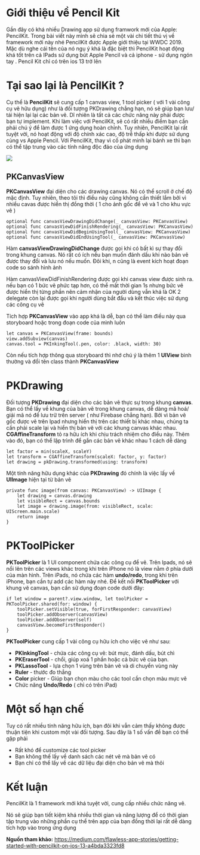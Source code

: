 # Giới thiệu về Pencil Kit
Gần đây có khá nhiều Drawing app sử dụng framwork mới của Apple: PencilKit. Trong bài viết này mình sẽ chia sẻ một vài chi tiết thú vị về framework mới này nhé
PencilKit được Apple giới thiệu tại  WWDC 2019. Mặc dù nghe cái tên của nó ngụ ý khá là đặc biệt thì PencilKit hoạt động khá tốt trên cả IPads sử dụng bút Apple Pencil và cả iphone - sử dụng ngón tay . Pencil Kit chỉ có trên ios 13 trở lên

# Tại sao lại là PencilKit ?
Cụ thể là **PencilKit** sẽ cung cấp 1 canvas view, 1 tool picker ( với 1 vài công cụ vẽ hữu dụng) như là đối tượng PKDrawing chẳng hạn, nó sẽ giúp bạn lưu/ tái hiện lại lại các bản vẽ. 
Dĩ nhiên là tất cả các chức năng này phải được bạn tự implement. Khi làm việc với PencilKit, sẽ có rất nhiều điểm bạn cần phải chú ý để làm được 1 ứng dụng hoàn chỉnh. 
Tuy nhiên, PencilKit lại rất tuyệt vời, nó hoạt động với độ chính xác cao, độ trễ thấp khi được sử dụng cùng vs Apple Pencil. Với PencilKit, thay vì cố phát minh lại bánh xe thì bạn có thể tập trung vào các tính năng độc đáo của ứng dụng

![](https://images.viblo.asia/5bc2566c-56a8-479b-ab32-4f640e0bfd3a.png)

## PKCanvasView
**PKCanvasView** đại diện cho các drawing canvas. Nó có thể scroll ở chế độ mặc định. Tuy nhiên, theo tôi thì điều này cũng không cần thiết lắm bởi vì nhiều cavas được hiển thị đồng thời ( 1 cho ảnh gốc để vẽ và 1 cho khu vực vẽ )
```
optional func canvasViewDrawingDidChange(_ canvasView: PKCanvasView) optional func canvasViewDidFinishRendering(_ canvasView: PKCanvasView) 
optional func canvasViewDidBeginUsingTool(_ canvasView: PKCanvasView) 
optional func canvasViewDidEndUsingTool(_ canvasView: PKCanvasView)
```
Hàm **canvasViewDrawingDidChange** được gọi khi có bất kì sự thay đổi trong khung canvas. Nó rất có ích nếu bạn muốn đánh dấu khi nào bản vẽ được thay đổi và lưu nó nếu muốn. Đôi khi, n cũng là event kích hoạt đoạn code so sánh hình ảnh

Hàm canvasViewDidFinishRendering được gọi khi canvas view được sinh ra. nếu bạn có 1 bức vẽ phức tạp hơn, có thể mất thời gian 1s nhưng bức vẽ được hiển thị từng phần nên cảm nhận của người dùng vẫn khá là OK
2 delegate còn lại được gọi khi người dùng bắt đầu và kết thúc việc sử dụng các công cụ vẽ

Tích hợp **PKCanvasView** vào app khá là dễ, bạn có thể làm điều này qua storyboard hoặc trong đoạn code của mình luôn
```
let canvas = PKCanvasView(frame: bounds) 
view.addSubview(canvas) 
canvas.tool = PKInkingTool(.pen, color: .black, width: 30)
```

Còn nếu tích hợp thông qua storyboard thì nhớ chú ý là thêm 1 **UIView** bình thường và đổi tên class thành **PKCanvasView**

# PKDrawing
Đối tượng **PKDrawing** đại diện cho các bản vẽ thực sự trong khung **canvas**. Bạn có thể lấy về khung của bản vẽ trong khung canvas, dễ dàng mã hoá/ giải mã nó để lưu trữ trên server ( như Firebase chẳng hạn). Bởi vì bản vẽ gốc được vẽ trên Ipad nhưng hiển thị trên các thiết bị khác nhau, chúng ta cần phải scale lại và hiển thị bản vẽ với các khung canvas khác nhau.
**CGAffineTransform** tỏ ra hữu ích khi chịu trách nhiệm cho điều này. Thêm vào đó, bạn có thể lập trình để gắn các bản vẽ khác nhau 1 cách dễ dàng
```
let factor = min(scaleX, scaleY) 
let transform = CGAffineTransform(scaleX: factor, y: factor) 
let drawing = pkDrawing.transformed(using: transform)
```

Một tính năng hữu dụng khác của **PKDrawing** đó chính là việc lấy về **UIImage** hiện tại từ bản vẽ
```
private func image(from canvas: PKCanvasView) -> UIImage { 
    let drawing = canvas.drawing 
    let visibleRect = canvas.bounds 
    let image = drawing.image(from: visibleRect, scale: UIScreen.main.scale) 
    return image 
}
```


# PKToolPicker
**PKToolPicker** là 1 UI component  chứa các công cụ để vẽ. Trên Ipads, nó sẽ nổi lên trên các views khác trong khi trên iPhone nó là view nằm ở phía dưới của màn hình. 
Trên iPads, nó chứa các hàm **undo/redo**, trong khi trên iPhone, bạn cần tự add các hàm này nhé. 
Để kết nối **PKToolPicker** với khung vẽ canvas, bạn cần sử dụng đoạn code dưới đây:
```
if let window = parent?.view.window, let toolPicker = PKToolPicker.shared(for: window) { 
    toolPicker.setVisible(true, forFirstResponder: canvasView)       
    toolPicker.addObserver(canvasView) 
    toolPicker.addObserver(self) 
    canvasView.becomeFirstResponder()
}
```

**PKToolPicker** cung cấp 1 vài công cụ hữu ích cho việc vẽ như sau:
* **PKInkingTool** - chứa các công cụ vẽ: bút mực, đánh dấu, bút chì
* **PKEraserTool** - chổi, giúp xoá 1 phần hoặc cả bức vẽ của bạn.
* **PKLassoTool** - lựa chọn 1 vùng trên bản vẽ và di chuyển vùng này
* **Ruler** - thước đo thẳng
* **Color** picker - Giúp bạn chọn màu cho các tool cần chọn màu mực vẽ
* Chức năng **Undo/Redo** ( chỉ có trên iPad)

# Một số hạn chế 
Tuy có rất nhiều tính năng hữu ích, bạn đôi khi vẫn cảm thấy không được thuận tiện khi custom một vài đối tượng. Sau đây là 1 số vấn đề bạn có thể gặp phải
* Rất khó để customize các tool picker
* Bạn không thế lấy về danh sách các nét vẽ mà bản vẽ có
* Bạn chỉ có thể lấy về các dữ liệu đại diện cho bản vẽ mà thôi

# Kết luận
PencilKit là 1 framework mới khá tuyệt vời, cung cấp nhiều chức năng vẽ. 

Nó sẽ giúp bạn tiết kiệm khá nhiều thời gian và năng lượng để có thời gian tập trung vào những phần cụ thể trên app của bạn đồng thời lại rất dễ dàng tích hợp vào trong ứng dụng

**Nguồn tham khảo:** 
https://medium.com/flawless-app-stories/getting-started-with-pencilkit-on-ios-13-a4bda3323fd8